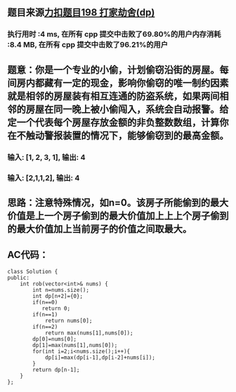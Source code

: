 ## 题目来源[力扣题目198 打家劫舍(dp)](https://leetcode-cn.com/problems/house-robber/)

### 执行用时 :4 ms, 在所有 cpp 提交中击败了69.80%的用户内存消耗 :8.4 MB, 在所有 cpp 提交中击败了96.21%的用户

## 题意：你是一个专业的小偷，计划偷窃沿街的房屋。每间房内都藏有一定的现金，影响你偷窃的唯一制约因素就是相邻的房屋装有相互连通的防盗系统，如果两间相邻的房屋在同一晚上被小偷闯入，系统会自动报警。给定一个代表每个房屋存放金额的非负整数数组，计算你在不触动警报装置的情况下，能够偷窃到的最高金额。

### 输入: [1, 2, 3, 1],  输出: 4  
### 输入:  [2,1,1,2],  输出: 4

## 思路：注意特殊情况，如n=0。该房子所能偷到的最大价值是上一个房子偷到的最大价值加上上上个房子偷到的最大价值加上当前房子的价值之间取最大。
## AC代码：
```
class Solution {
public:
    int rob(vector<int>& nums) {
        int n=nums.size();
        int dp[n+2]={0};
        if(n==0)
           return 0;
        if(n==1)
            return nums[0];
        if(n==2)
            return max(nums[1],nums[0]);
        dp[0]=nums[0];
        dp[1]=max(nums[1],nums[0]);
        for(int i=2;i<nums.size();i++){
            dp[i]=max(dp[i-1],dp[i-2]+nums[i]);
        }
        return dp[n-1];
    }
};
```
